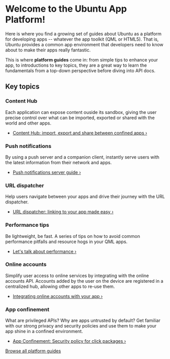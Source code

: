 





# Welcome to the Ubuntu App Platform!

Here is where you find a growing set of guides about Ubuntu as a platform for
developing apps -- whatever the app toolkit (QML or HTML5). That is, Ubuntu
provides a common app environment that developers need to know about to make
their apps really fantastic.

This is where **platform guides** come in: from simple tips to enhance your
app, to introductions to key topics, they are a great way to learn the
fundamentals from a top-down perspective before diving into API docs.

## Key topics

### Content Hub

Each application can expose content ouside its sandbox, giving the user
precise control over what can be imported, exported or shared with the world
and other apps.

  * [Content Hub: import, export and share between confined apps ›](https://developer.ubuntu.com/en/phone/platform/guides/content-hub-guide/)

### Push notifications

By using a push server and a companion client, instantly serve users with the
latest information from their network and apps.

  * [Push notifications server guide ›](https://developer.ubuntu.com/en/phone/platform/guides/push-notifications-server-guide/)

### URL dispatcher

Help users navigate between your apps and drive their journey with the URL
dispatcher.

  * [URL dispatcher: linking to your app made easy ›](https://developer.ubuntu.com/en/phone/platform/guides/url-dispatcher-guide/)

### Performance tips

Be lightweight, be fast. A series of tips on how to avoid common performance
pitfalls and resource hogs in your QML apps.

  * [Let's talk about performance ›](https://developer.ubuntu.com/en/phone/platform/guides/lets-talk-about-performance/)

### Online accounts

Simplify user access to online services by integrating with the online
accounts API. Accounts added by the user on the device are registered in a
centralized hub, allowing other apps to re-use them.

  * [Integrating online accounts with your app ›](https://developer.ubuntu.com/en/phone/platform/guides/online-accounts-developer-guide/)

### App confinement

What are privileged APIs? Why are apps untrusted by default? Get familiar with
our strong privacy and security policies and use them to make your app shine
in a confined environment.

  * [App Confinement: Security policy for click packages ›](https://developer.ubuntu.com/en/phone/platform/guides/app-confinement/)

[Browse all platform
guides](https://developer.ubuntu.com/phone/platform/guides/)





